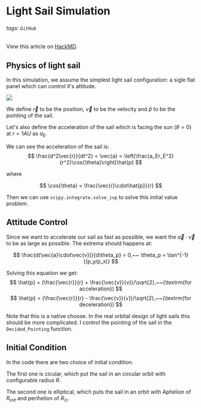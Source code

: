 # Light Sail Simulation

###### tags: `GitHub`
View this article on [HackMD](https://hackmd.io/@wxH3br6dSwK7CMUJlrGf-w/H1JRQcSHd).

## Physics of light sail

In this simulation, we assume the simplest light sail configuration: a sigle flat panel which can control it's attitude.

![](https://i.imgur.com/652QQrF.png)

We define $\vec{r}$ to be the position, $\vec{v}$ to be the velocity and $\hat{p}$ to be the pointing of the sail.

Let's also define the acceleration of the sail which is facing the sun $(\theta=0)$ at $r=1AU$ as $a_E$.

We can see the acceleration of the sail is:
$$
\frac{d^2\vec{r}}{dt^2} = \vec{a} = \left(\frac{a_Er_E^2}{r^2}\cos{\theta}\right)\hat{p}
$$

where

$$
\cos{\theta} = \frac{\vec{r}\cdot\hat{p}}{r}
$$

Then we can use ```scipy.integrate.solve_ivp``` to solve this initial value problem.


## Attitude Control
Since we want to accelerate our sail as fast as possible, we want the $\vec{a}\cdot\vec{v}$ to be as large as possible. The extrema should happens at:

$$
\frac{d(\vec{a}\cdot\vec{v})}{d\theta_p} = 0,~~ \theta_p = \tan^{-1}{(p_y/p_x)}
$$

Solving this equation we get:
$$
\hat{p} = (\frac{\vec{r}}{r} + \frac{\vec{v}}{v})/\sqrt{2},~~(\textrm{for acceleration})
$$
$$
\hat{p} = (\frac{\vec{r}}{r} - \frac{\vec{v}}{v})/\sqrt{2},~~(\textrm{for deceleration})
$$


Note that this is a native choose. In the real orbital design of light sails this should be more complicated. I control the pointing of the sail in the ```Decided_Pointing``` function.


## Initial Condition
In the code there are two choice of initial condition.

The first one is cicular, which put the sail in an circular orbit with configurable radius $R$.

The second one is elliptical, which puts the sail in an orbit with Aphelion of $R_{init}$ and perihelion of $R_\odot$.